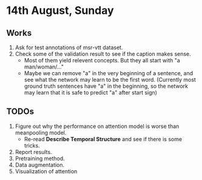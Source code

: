 # 14th August, Sunday

## Works
1. Ask for test annotations of msr-vtt dataset.
2.  Check some of the validation result to see if the caption makes sense.
	* Most of them yield relevent concepts. But they all start with "a man/woman/..."
	* Maybe we can remove "a" in the very beginning of a sentence, and see what the network may learn to be the first word. (Currently most ground truth sentences have "a" in the beginning, so the network may learn that it is safe to predict "a" after start sign)

## TODOs
1. Figure out why the performance on attention model is worse than meanpooling model.
	* Re-read **Describe Temporal Structure** and see if there is some tricks.
2. Report results.
3. Pretraining method.
4. Data augmentation.
5. Visualization of attention